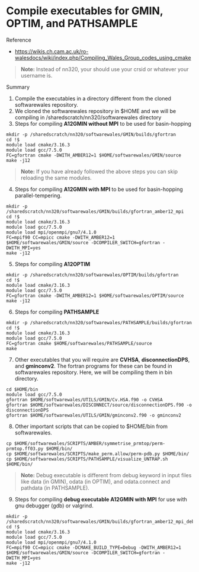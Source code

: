 # Compile executables for GMIN, OPTIM, and PATHSAMPLE                         

Reference
- https://wikis.ch.cam.ac.uk/ro-walesdocs/wiki/index.php/Compiling_Wales_Group_codes_using_cmake 

> **Note:** Instead of nn320, your should use your crsid or whatever your username is.

Summary
1. Compile the executables in a directory different from the cloned softwarewales repository.
2. We cloned the softwarewales repository in $HOME and we will be compiling in /sharedscratch/nn320/softwarewales directory
3. Steps for compiling **A12GMIN without MPI** to be used for basin-hopping
```
mkdir -p /sharedscratch/nn320/softwarewales/GMIN/builds/gfortran
cd !$
module load cmake/3.16.3
module load gcc/7.5.0
FC=gfortran cmake -DWITH_AMBER12=1 $HOME/softwarewales/GMIN/source
make -j12
```

> **Note:** If you have already followed the above steps you can skip reloading the same modules.

4. Steps for compiling **A12GMIN with MPI** to be used for basin-hopping parallel-tempering. 
```
mkdir -p /sharedscratch/nn320/softwarewales/GMIN/builds/gfortran_amber12_mpi
cd !$
module load cmake/3.16.3
module load gcc/7.5.0
module load mpi/openmpi/gnu7/4.1.0
FC=mpif90 CC=mpicc cmake -DWITH_AMBER12=1 $HOME/softwarewales/GMIN/source -DCOMPILER_SWITCH=gfortran -DWITH_MPI=yes
make -j12
```
5. Steps for compiling **A12OPTIM**
```
mkdir -p /sharedscratch/nn320/softwarewales/OPTIM/builds/gfortran
cd !$
module load cmake/3.16.3
module load gcc/7.5.0
FC=gfortran cmake -DWITH_AMBER12=1 $HOME/softwarewales/OPTIM/source
make -j12
```
6. Steps for compiling **PATHSAMPLE**
```
mkdir -p /sharedscratch/nn320/softwarewales/PATHSAMPLE/builds/gfortran
cd !$
module load cmake/3.16.3
module load gcc/7.5.0
FC=gfortran cmake $HOME/softwarewales/PATHSAMPLE/source
make
```
7. Other executables that you will require are **CVHSA**, **disconnectionDPS**, and **gminconv2**.
The fortran programs for these can be found in softwarewales repository. Here, we will be compiling
them in bin directory.
```
cd $HOME/bin
module load gcc/7.5.0
gfortran $HOME/softwarewales/UTILS/GMIN/Cv.HSA.f90 -o CVHSA
gfortran $HOME/softwarewales/DISCONNECT/source/disconnectionDPS.f90 -o disconnectionDPS
gfortran $HOME/softwarewales/UTILS/GMIN/gminconv2.f90 -o gminconv2
```
8. Other important scripts that can be copied to $HOME/bin from softwarewales.
```
cp $HOME/softwarewales/SCRIPTS/AMBER/symmetrise_prmtop/perm-prmtop.ff03.py $HOME/bin/
cp $HOME/softwarewales/SCRIPTS/make_perm.allow/perm-pdb.py $HOME/bin/
cp $HOME/softwarewales/SCRIPTS/PATHSAMPLE/visualize_UNTRAP.sh $HOME/bin/
```

> **Note:** Debug executable is different from debug keyword in input files like data (in GMIN),
odata (in OPTIM), and odata.connect and pathdata (in PATHSAMPLE).

9. Steps for compiling **debug executable A12GMIN with MPI** for use with gnu debugger (gdb) or valgrind.
```
mkdir -p /sharedscratch/nn320/softwarewales/GMIN/builds/gfortran_amber12_mpi_debug/
cd !$
module load cmake/3.16.3
module load gcc/7.5.0
module load mpi/openmpi/gnu7/4.1.0
FC=mpif90 CC=mpicc cmake -DCMAKE_BUILD_TYPE=Debug -DWITH_AMBER12=1 $HOME/softwarewales/GMIN/source -DCOMPILER_SWITCH=gfortran -DWITH_MPI=yes
make -j12
```
